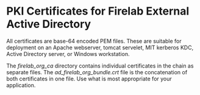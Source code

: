 # PKI Certificates for Firelab External Active Directory

All certificates are base-64 encoded PEM files. These are suitable for 
deployment on an Apache webserver, tomcat servelet, MIT kerberos KDC, Active
Directory server, or Windows workstation.

The *firelab_org_ca* directory contains individual certificates in the chain as 
separate files. The *ad_firelab_org_bundle.crt* file is the concatenation of 
both certificates in one file. Use what is most appropriate for your 
application.
